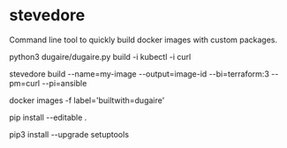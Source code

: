 # stevedore
Command line tool to quickly build docker images with custom packages.

python3 dugaire/dugaire.py build -i kubectl -i curl

stevedore build --name=my-image --output=image-id --bi=terraform:3 --pm=curl --pi=ansible

docker images -f label='builtwith=dugaire'

pip install --editable .

pip3 install --upgrade setuptools